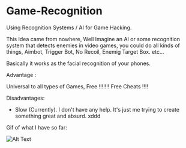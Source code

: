 # Game-Recognition
Using Recognition Systems / AI for Game Hacking.

This Idea came from nowhere, Well Imagine an AI or some recognition system that detects enemies in video games, you could do all kinds of things, Aimbot, Trigger Bot, No Recoil, Enemig Target Box. etc...

Basically it works as the facial recognition of your phones.

Advantage :

Universal to all types of Games, Free !!!!!!! Free Cheats !!!!

Disadvantages:

- Slow (Currently). I don't have any help. It's just me trying to create something great and absurd. xddd

Gif of what I have so far:

![Alt Text](https://s5.gifyu.com/images/TestIA_Game_Reconozing.gif)
